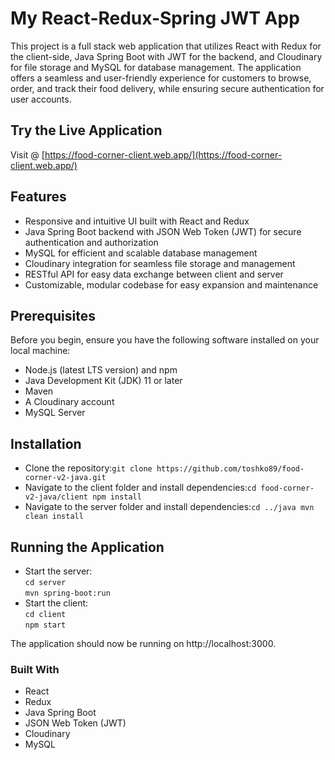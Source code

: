 # My React-Redux-Spring JWT App
This project is a full stack web application that utilizes React with Redux for the client-side, Java Spring Boot with JWT for the backend, and Cloudinary for file storage and MySQL for database management.
The application offers a seamless and user-friendly experience for customers to browse, order, and track their food delivery, while ensuring secure authentication for user accounts.

## Try the Live Application
Visit @ [https://food-corner-client.web.app/](https://food-corner-client.web.app/)

## Features
* Responsive and intuitive UI built with React and Redux  
* Java Spring Boot backend with JSON Web Token (JWT) for secure authentication and authorization  
* MySQL for efficient and scalable database management  
* Cloudinary integration for seamless file storage and management  
* RESTful API for easy data exchange between client and server  
* Customizable, modular codebase for easy expansion and maintenance  

## Prerequisites
Before you begin, ensure you have the following software installed on your local machine:
* Node.js (latest LTS version) and npm
* Java Development Kit (JDK) 11 or later
* Maven
* A Cloudinary account
* MySQL Server

## Installation
* Clone the repository:```git clone https://github.com/toshko89/food-corner-v2-java.git```
* Navigate to the client folder and install dependencies:```cd food-corner-v2-java/client npm install```
* Navigate to the server folder and install dependencies:```cd ../java mvn clean install```

## Running the Application
* Start the server:  
```cd server```  
```mvn spring-boot:run```   
* Start the client:  
```cd client```  
```npm start```  

The application should now be running on http://localhost:3000.

### Built With
* React
* Redux
* Java Spring Boot
* JSON Web Token (JWT)
* Cloudinary
* MySQL
